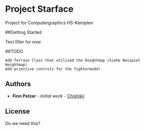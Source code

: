 # Project Starface

Project for Computergraphics HS-Kempten

##Getting Started

Text filler for now

##TODO
```
Add Terrain Class that utilized the Hieghtmap (Siehe Beispiel Heightmap)
Add primitive controls for the fightermodel
```
## Authors

* **Finn Pelzer** - *Initial work* - [Chishikii](https://github.com/chishikii)

## License

Do we need this?
